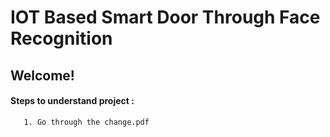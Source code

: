 # IOT Based Smart Door Through Face Recognition

## Welcome!
  #### Steps to understand project : 
       1. Go through the change.pdf
